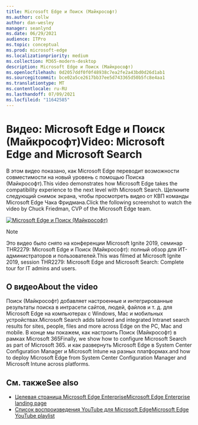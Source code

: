 ```yaml
---
title: Microsoft Edge и Поиск (Майкрософт)
ms.author: collw
author: dan-wesley
manager: seanlynd
ms.date: 06/29/2021
audience: ITPro
ms.topic: conceptual
ms.prod: microsoft-edge
ms.localizationpriority: medium
ms.collection: M365-modern-desktop
description: Microsoft Edge и Поиск (Майкрософт)
ms.openlocfilehash: 0d2057ddf0f0f48938c7ea2fe2a43bd0d26d1ab1
ms.sourcegitcommit: bce02a5ce2617bb37ee5d743365d50b5fc8e4aa1
ms.translationtype: MT
ms.contentlocale: ru-RU
ms.lasthandoff: 07/09/2021
ms.locfileid: "11642585"
---
```

# <a name="video-microsoft-edge-and-microsoft-search"></a><span data-ttu-id="f93db-103">Видео: Microsoft Edge и Поиск (Майкрософт)</span><span class="sxs-lookup"><span data-stu-id="f93db-103">Video: Microsoft Edge and Microsoft Search</span></span>

<span data-ttu-id="f93db-104">В этом видео показано, как Microsoft Edge переводит возможности совместимости на новый уровень с помощью Поиска (Майкрософт).</span><span class="sxs-lookup"><span data-stu-id="f93db-104">This video demonstrates how Microsoft Edge takes the compatibility experience to the next level with Microsoft Search.</span></span> <span data-ttu-id="f93db-105">Щелкните следующий снимок экрана, чтобы просмотреть видео от КВП команды Microsoft Edge Чака Фридмана.</span><span class="sxs-lookup"><span data-stu-id="f93db-105">Click the following screenshot to watch the video by Chuck Friedman, CVP of the Microsoft Edge team.</span></span>

[![Microsoft Edge и Поиск (Майкрософт)](https://res.cloudinary.com/marcomontalbano/image/upload/v1592253564/video_to_markdown/images/youtube--7LfNqmJkeTM-c05b58ac6eb4c4700831b2b3070cd403.jpg)](http://www.youtube.com/watch?v=7LfNqmJkeTM "Microsoft Edge and Microsoft Search")

> [!NOTE]
> <span data-ttu-id="f93db-107">Это видео было снято на конференции Microsoft Ignite 2019, семинар THR2279: Microsoft Edge и Поиск (Майкрософт): полный обзор для ИТ-администраторов и пользователей.</span><span class="sxs-lookup"><span data-stu-id="f93db-107">This was filmed at Microsoft Ignite 2019, session THR2279: Microsoft Edge and Microsoft Search: Complete tour for IT admins and users.</span></span>

## <a name="about-the-video"></a><span data-ttu-id="f93db-108">О видео</span><span class="sxs-lookup"><span data-stu-id="f93db-108">About the video</span></span>

<span data-ttu-id="f93db-109">Поиск (Майкрософт) добавляет настроенные и интегрированные результаты поиска в интрасети сайтов, людей, файлов и т. д. для Microsoft Edge на компьютерах с Windows, Mac и мобильных устройствах.</span><span class="sxs-lookup"><span data-stu-id="f93db-109">Microsoft Search adds tailored and integrated Intranet search results for sites, people, files and more across Edge on the PC, Mac and mobile.</span></span> <span data-ttu-id="f93db-110">В конце мы покажем, как настроить Поиск (Майкрософт) в рамках Microsoft 365</span><span class="sxs-lookup"><span data-stu-id="f93db-110">Finally, we show how to configure Microsoft Search as part of Microsoft 365.</span></span> <span data-ttu-id="f93db-111">и как развернуть Microsoft Edge в System Center Configuration Manager и Microsoft Intune на разных платформах.</span><span class="sxs-lookup"><span data-stu-id="f93db-111">and how to deploy Microsoft Edge from System Center Configuration Manager and Microsoft Intune across platforms.</span></span>

## <a name="see-also"></a><span data-ttu-id="f93db-112">См. также</span><span class="sxs-lookup"><span data-stu-id="f93db-112">See also</span></span>

- [<span data-ttu-id="f93db-113">Целевая страница Microsoft Edge Enterprise</span><span class="sxs-lookup"><span data-stu-id="f93db-113">Microsoft Edge Enterprise landing page</span></span>](https://aka.ms/EdgeEnterprise)
- [<span data-ttu-id="f93db-114">Список воспроизведения YouTube для Microsoft Edge</span><span class="sxs-lookup"><span data-stu-id="f93db-114">Microsoft Edge YouTube playlist</span></span>](https://www.youtube.com/playlist?list=PLXtHYVsvn_b-uXh1tMeYpT-0iD8tD3tFy)
